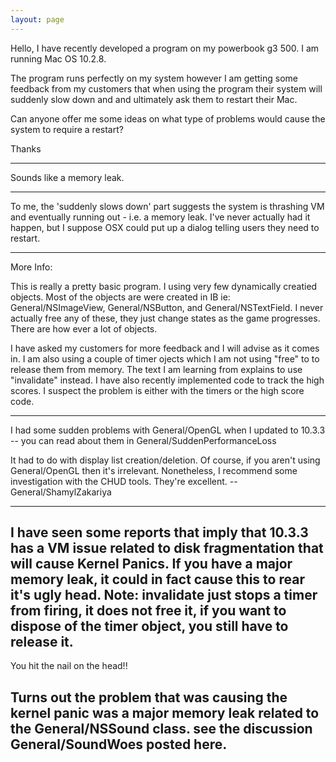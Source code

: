 ```yaml
---
layout: page
---
```


Hello, I have recently developed a program on my powerbook g3 500. I am running Mac OS 10.2.8.

The program runs perfectly on my system however I am getting some feedback from my customers that when using the program their system will suddenly slow down and and ultimately ask them to restart their Mac.

Can anyone offer me some ideas on what type of problems would cause the system to require a restart?

Thanks

----

Sounds like a memory leak.

----

To me, the 'suddenly slows down' part suggests the system is thrashing VM and eventually running out - i.e. a memory leak. I've never actually had it happen, but I suppose OSX could put up a dialog telling users they need to restart.

----
More Info:

This is really a pretty basic program. I using very few dynamically creatied objects. Most of the objects are were created in IB ie: General/NSImageView, General/NSButton, and General/NSTextField. I never actually free any of these, they just change states as the game progresses. There are how ever a lot of objects. 

I have asked my customers for more feedback and I will advise as it comes in. I am also using a couple of timer ojects which I am not using "free" to to release them from memory. The text I am learning from explains to use "invalidate" instead. I have also recently implemented code to track the high scores. I suspect the problem is either with the timers or the high score code.

----

I had some sudden problems with General/OpenGL when I updated to 10.3.3 -- you can read about them in General/SuddenPerformanceLoss

It had to do with display list creation/deletion. Of course, if you aren't using General/OpenGL then it's irrelevant. Nonetheless, I recommend some investigation with the CHUD tools. They're excellent. --General/ShamylZakariya

----

I have seen some reports that imply that 10.3.3 has a VM issue related to disk fragmentation that will cause Kernel Panics. If you have a major memory leak, it could in fact cause this to rear it's ugly head. Note: **invalidate** just stops a timer from firing, it does not free it, if you want to dispose of the timer object, you still have to **release** it.
----
You hit the nail on the head!!

Turns out the problem that was causing the kernel panic was a major memory leak related to the General/NSSound class. see the discussion General/SoundWoes posted here.
----